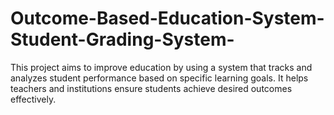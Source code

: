# Outcome-Based-Education-System-Student-Grading-System-
This project aims to improve education by using a system that tracks and analyzes student performance based on specific learning goals. It helps teachers and institutions ensure students achieve desired outcomes effectively.
